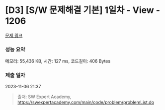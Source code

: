 # [D3] [S/W 문제해결 기본] 1일차 - View - 1206 

[문제 링크](https://swexpertacademy.com/main/code/problem/problemDetail.do?contestProbId=AV134DPqAA8CFAYh) 

### 성능 요약

메모리: 55,436 KB, 시간: 127 ms, 코드길이: 406 Bytes

### 제출 일자

2023-11-06 21:37



> 출처: SW Expert Academy, https://swexpertacademy.com/main/code/problem/problemList.do